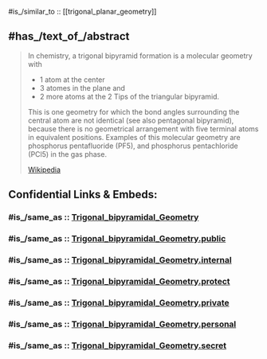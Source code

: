 
#is_/similar_to :: [[trigonal_planar_geometry]]


## #has_/text_of_/abstract 

> In chemistry, a trigonal bipyramid formation is a molecular geometry with 
> - 1 atom at the center 
> - 3 atomes in the plane and 
> - 2 more atoms at the 2 Tips of the triangular bipyramid. 
> 
> This is one geometry for which the bond angles surrounding the central atom are not identical 
> (see also pentagonal bipyramid), 
> because there is no geometrical arrangement with five terminal atoms in equivalent positions. 
> Examples of this molecular geometry are phosphorus pentafluoride (PF5), 
> and phosphorus pentachloride (PCl5) in the gas phase.
>
> [Wikipedia](https://en.wikipedia.org/wiki/Trigonal%20bipyramidal%20molecular%20geometry)


## Confidential Links & Embeds: 

### #is_/same_as :: [Trigonal_bipyramidal_Geometry](/_Standards/Chemistry/Chemical_Element/Group-15-Nitrogen/Trigonal_bipyramidal_Geometry.md) 

### #is_/same_as :: [Trigonal_bipyramidal_Geometry.public](/_public/Chemistry/Chemical_Element/Group-15-Nitrogen/Trigonal_bipyramidal_Geometry.public.md) 

### #is_/same_as :: [Trigonal_bipyramidal_Geometry.internal](/_internal/Chemistry/Chemical_Element/Group-15-Nitrogen/Trigonal_bipyramidal_Geometry.internal.md) 

### #is_/same_as :: [Trigonal_bipyramidal_Geometry.protect](/_protect/Chemistry/Chemical_Element/Group-15-Nitrogen/Trigonal_bipyramidal_Geometry.protect.md) 

### #is_/same_as :: [Trigonal_bipyramidal_Geometry.private](/_private/Chemistry/Chemical_Element/Group-15-Nitrogen/Trigonal_bipyramidal_Geometry.private.md) 

### #is_/same_as :: [Trigonal_bipyramidal_Geometry.personal](/_personal/Chemistry/Chemical_Element/Group-15-Nitrogen/Trigonal_bipyramidal_Geometry.personal.md) 

### #is_/same_as :: [Trigonal_bipyramidal_Geometry.secret](/_secret/Chemistry/Chemical_Element/Group-15-Nitrogen/Trigonal_bipyramidal_Geometry.secret.md)

